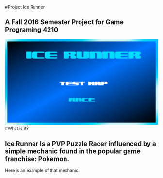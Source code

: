 #Project Ice Runner
## A Fall 2016 Semester Project for Game Programing 4210
![picture alt](MainMenu.png "Small Size Map Editing Example")
#What is it?
## Ice Runner Is a PVP Puzzle Racer influenced by a simple mechanic found in the popular game franchise: Pokemon.

Here is an example of that mechanic:

